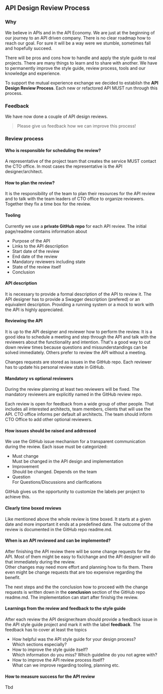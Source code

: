 ## API Design Review Process

### Why

We believe in APIs and in the API Economy.
We are just at the beginning of our journey to an API driven company.
There is no clear roadmap how to reach our goal. For sure it will be a way were we stumble, sometimes fall and hopefully succeed.

There will be pros and cons how to handle and apply the style guide to real projects.
There are many things to learn and to share with another. 
We have to permanently improve the style guide, review process, tools and our knowledge and experience. 

To support the mutual experience exchange we decided to establish the **API Design Review Process**.
Each new or refactored API MUST run through this process.

### Feedback

We have now done a couple of API design reviews. 
> Please give us feedback how we can improve this process!

### Review process

#### Who is responsible for scheduling the review?
A representative of the project team that creates the service MUST contact the CTO office.
In most cases the representative is the API designer/architect.

#### How to plan the review?
It is the responsibility of the team to plan their resources for the API review and 
to talk with the team leaders of CTO office to organize reviewers.
Together they fix a time box for the review.

#### Tooling
Currently we use a **private GitHub repo** for each API review.
The initial page/readme contains information about

- Purpose of the API
- Links to the API descriiption
- Start date of the review
- End date of the review
- Mandatory reviewers including state
- State of the review itself
- Conclusion

#### API description
It is necessary to provide a formal description of the API to review it.
The API designer has to provide a Swagger description (prefered) or an equivalent description.
Providing a running system or a mock to work with the API is highly appreciated.

#### Reviewing the API
It is up to the API designer and reviewer how to perform the review.
It is a good idea to schedule a meeting and step through the API and talk with the reviewers about the functionality and intention.
That's a good way to cut down review times because questions and missunderstandings can be solved immediately.
Others prefer to review the API without a meeting.

Changes requests are stored as issues in the GitHub repo.
Each reviewer has to update his personal review state in GitHub.

#### Mandatory vs optional reviewers
During the review planning at least two reviewers will be fixed.
The mandatory reviewers are explicitly named in the GitHub review repo.

Each review is open for feedback from a wide group of other people.
That includes all interested architects, team members, clients that will use the API.
CTO office informs per default all architects. The team should inform CTO Office to add other optional reviewers.

#### How issues should be raised and addressed
We use the GitHub issue mechanism for a transparent communication during the review.
Each issue must be categorized:

- Must change   
  Must be changed in the API design and implementation
- Improvement   
  Should be changed. Depends on the team
- Question   
  For Questions/Discussions and clarifications

GitHub gives us the opportunity to customize the labels per project to achieve this.

#### Clearly time boxed reviews
Like mentioned above the whole review is time boxed.
It starts at a given date and more important it ends at a predefined date.
The outcome of the review is documented in the GitHub repo readme.md.

#### When is an API reviewed and can be implemented?
After finishing the API review there will be some change requests for the API.
Most of them might be easy to fix/change and the API designer will do that immediately during the review.   
Other changes may need more effort and planning how to fix them.
There even might be change requests that are too expensive regarding the benefit.   

The next steps and the the conclusion how to proceed with the change requests is written 
down in the **conclusion** section of the GitHub repo readme.md.
The implementation can start after finishig the review. 

#### Learnings from the review and feedback to the style guide
After each review the API designer/team should provide a feedback issue in the 
API style guide project and mark it with the label **feedback**.
The feedback has to cover at least the topics

- How helpful was the API style guide for your design process?   
  Which sections especially?
- How to improve the style guide itself?   
  Which information do you miss? Which guideline do you not agree with?
- How to improve the API review process itself?   
  What can we improve regarding tooling, planning etc.

#### How to measure success for the API review
Tbd

